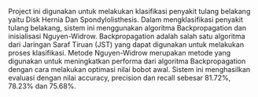 Project ini digunakan untuk melakukan klasifikasi penyakit tulang belakang yaitu Disk Hernia Dan Spondylolisthesis. Dalam mengklasifikasi penyakit tulang belakang, sistem ini menggunakan algoritma Backpropagation dan inisialisasi Nguyen-Widrow. Backpropagation adalah salah satu algoritma dari Jaringan Saraf Tiruan (JST) yang dapat digunakan untuk melakukan proses klasifikasi. Metode Nguyen-Widrow merupakan metode yang digunakan untuk meningkatkan performa dari algoritma Backpropagation dengan cara melakukan optimasi nilai bobot awal. Sistem ini menghasilkan evaluasi dengan nilai accuracy, precision dan recall sebesar 81.72%, 78.23% dan 75.68%.
